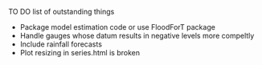 TO DO list of outstanding things

- Package model estimation code or use FloodForT package
- Handle gauges whose datum results in negative levels more compeltly
- Include rainfall forecasts
- Plot resizing in series.html is broken

